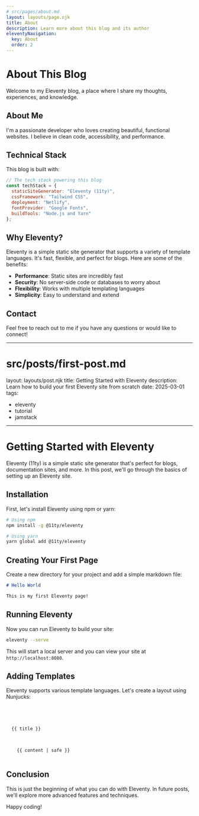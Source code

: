 ```yaml
---
# src/pages/about.md
layout: layouts/page.njk
title: About
description: Learn more about this blog and its author
eleventyNavigation:
  key: About
  order: 2
---
```


# About This Blog

Welcome to my Eleventy blog, a place where I share my thoughts, experiences, and knowledge.

## About Me

I'm a passionate developer who loves creating beautiful, functional websites. I believe in clean code, accessibility, and performance.

## Technical Stack

This blog is built with:

```javascript
// The tech stack powering this blog
const techStack = {
  staticSiteGenerator: "Eleventy (11ty)",
  cssFramework: "Tailwind CSS",
  deployment: "Netlify",
  fontProvider: "Google Fonts",
  buildTools: "Node.js and Yarn"
};
```

## Why Eleventy?

Eleventy is a simple static site generator that supports a variety of template languages. It's fast, flexible, and perfect for blogs. Here are some of the benefits:

- **Performance**: Static sites are incredibly fast
- **Security**: No server-side code or databases to worry about
- **Flexibility**: Works with multiple templating languages
- **Simplicity**: Easy to understand and extend

## Contact

Feel free to reach out to me if you have any questions or would like to connect!

---
# src/posts/first-post.md
layout: layouts/post.njk
title: Getting Started with Eleventy
description: Learn how to build your first Eleventy site from scratch
date: 2025-03-01
tags:
  - eleventy
  - tutorial
  - jamstack
---

# Getting Started with Eleventy

Eleventy (11ty) is a simple static site generator that's perfect for blogs, documentation sites, and more. In this post, we'll go through the basics of setting up an Eleventy site.

## Installation

First, let's install Eleventy using npm or yarn:

```bash
# Using npm
npm install -g @11ty/eleventy

# Using yarn
yarn global add @11ty/eleventy
```

## Creating Your First Page

Create a new directory for your project and add a simple markdown file:

```markdown
# Hello World

This is my first Eleventy page!
```

## Running Eleventy

Now you can run Eleventy to build your site:

```bash
eleventy --serve
```

This will start a local server and you can view your site at `http://localhost:8080`.

## Adding Templates

Eleventy supports various template languages. Let's create a layout using Nunjucks:

```html



  
  {{ title }}


  
    {{ content | safe }}
  


```

## Conclusion

This is just the beginning of what you can do with Eleventy. In future posts, we'll explore more advanced features and techniques.

Happy coding!
